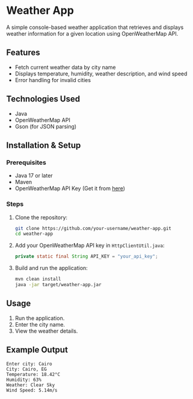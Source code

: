 # Weather App

A simple console-based weather application that retrieves and displays weather information for a given location using OpenWeatherMap API.

## Features
- Fetch current weather data by city name
- Displays temperature, humidity, weather description, and wind speed
- Error handling for invalid cities

## Technologies Used
- Java
- OpenWeatherMap API
- Gson (for JSON parsing)

## Installation & Setup

### Prerequisites
- Java 17 or later
- Maven
- OpenWeatherMap API Key (Get it from [here](https://home.openweathermap.org/api_keys))

### Steps
1. Clone the repository:
   ```sh
   git clone https://github.com/your-username/weather-app.git
   cd weather-app
   ```
2. Add your OpenWeatherMap API key in `HttpClientUtil.java`:
   ```java
   private static final String API_KEY = "your_api_key";
   ```
3. Build and run the application:
   ```sh
   mvn clean install
   java -jar target/weather-app.jar
   ```

## Usage
1. Run the application.
2. Enter the city name.
4. View the weather details.

## Example Output
```
Enter city: Cairo
City: Cairo, EG
Temperature: 18.42°C
Humidity: 63%
Weather: Clear Sky
Wind Speed: 5.14m/s
```

